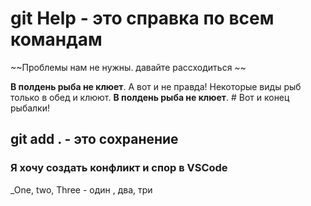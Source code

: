 # git Help - это справка по всем командам

~~Проблемы нам не нужны. давайте рассходиться ~~

**В полдень рыба не клюет**. А вот и не правда! Некоторые виды рыб только в обед и клюют.
**В полдень рыба не клюет**. # Вот и конец рыбалки!

## git add . - это сохранение

### Я хочу создать конфликт и спор в VSCode

_One, two, Three - один , два, три

